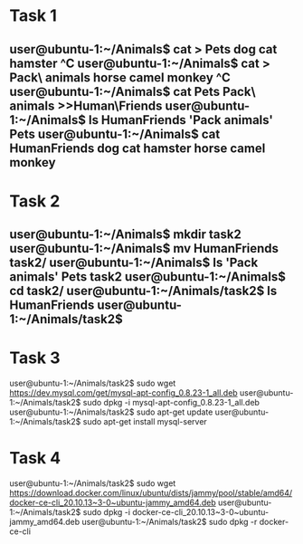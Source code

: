 # Task 1
user@ubuntu-1:~/Animals$ cat > Pets
dog
cat
hamster
^C
user@ubuntu-1:~/Animals$ cat > Pack\ animals
horse
camel
monkey
^C
user@ubuntu-1:~/Animals$ cat Pets Pack\ animals >>Human\Friends
user@ubuntu-1:~/Animals$ ls
 HumanFriends  'Pack animals'   Pets
user@ubuntu-1:~/Animals$ cat HumanFriends
dog
cat
hamster
horse
camel
monkey
-----------
# Task 2
user@ubuntu-1:~/Animals$ mkdir task2
user@ubuntu-1:~/Animals$ mv HumanFriends task2/
user@ubuntu-1:~/Animals$ ls
'Pack animals'   Pets   task2
user@ubuntu-1:~/Animals$ cd task2/
user@ubuntu-1:~/Animals/task2$ ls
HumanFriends
user@ubuntu-1:~/Animals/task2$
----------
# Task  3
user@ubuntu-1:~/Animals/task2$ sudo wget https://dev.mysql.com/get/mysql-apt-config_0.8.23-1_all.deb
user@ubuntu-1:~/Animals/task2$ sudo dpkg -i mysql-apt-config_0.8.23-1_all.deb
user@ubuntu-1:~/Animals/task2$ sudo apt-get update
user@ubuntu-1:~/Animals/task2$ sudo apt-get install mysql-server

# Task 4
user@ubuntu-1:~/Animals/task2$ sudo wget https://download.docker.com/linux/ubuntu/dists/jammy/pool/stable/amd64/docker-ce-cli_20.10.13~3-0~ubuntu-jammy_amd64.deb
user@ubuntu-1:~/Animals/task2$ sudo dpkg -i docker-ce-cli_20.10.13~3-0~ubuntu-jammy_amd64.deb
user@ubuntu-1:~/Animals/task2$ sudo dpkg -r docker-ce-cli